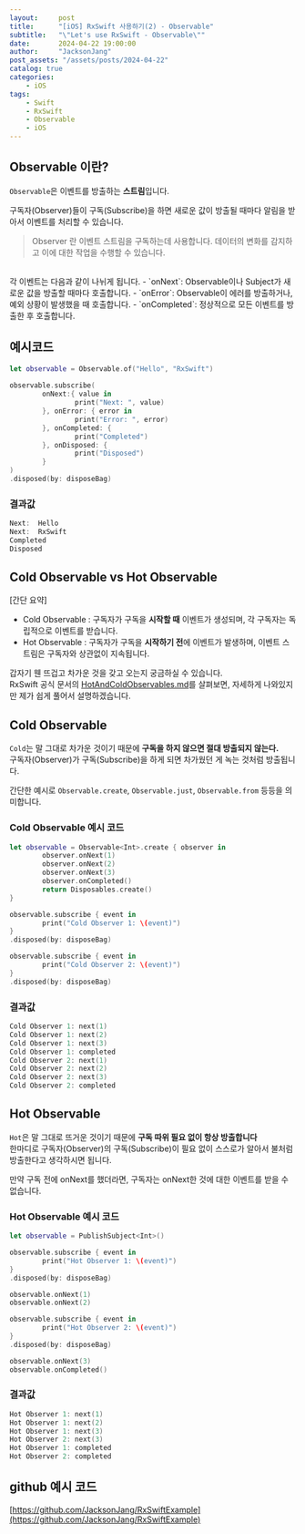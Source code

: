 ```yaml
---
layout:     post
title:      "[iOS] RxSwift 사용하기(2) - Observable"
subtitle:   "\"Let's use RxSwift - Observable\""
date:       2024-04-22 19:00:00
author:     "JacksonJang"
post_assets: "/assets/posts/2024-04-22"
catalog: true
categories:
    - iOS
tags:
    - Swift
    - RxSwift
    - Observable
    - iOS
---
```

## Observable 이란?
`Observable`은 이벤트를 방출하는 **스트림**입니다.

구독자(Observer)들이 구독(Subscribe)을 하면 새로운 값이 방출될 때마다 알림을 받아서 이벤트를 처리할 수 있습니다.

> Observer 란 이벤트 스트림을 구독하는데 사용합니다. 데이터의 변화를 감지하고 이에 대한 작업을 수행할 수 있습니다.

<br />
각 이벤트는 다음과 같이 나뉘게 됩니다.
- `onNext`: Observable이나 Subject가 새로운 값을 방출할 때마다 호출합니다.
- `onError`: Observable이 에러를 방출하거나, 예외 상황이 발생했을 때 호출합니다.
- `onCompleted`: 정상적으로 모든 이벤트를 방출한 후 호출합니다.

## 예시코드
```swift
let observable = Observable.of("Hello", "RxSwift")
        
observable.subscribe(
        onNext:{ value in
                print("Next: ", value)
        }, onError: { error in
                print("Error: ", error)
        }, onCompleted: {
                print("Completed")
        }, onDisposed: {
                print("Disposed")
        }
)
.disposed(by: disposeBag)
```

### 결과값
```swift
Next:  Hello
Next:  RxSwift
Completed
Disposed
```

## Cold Observable vs Hot Observable
[간단 요약]
- Cold Observable : 구독자가 구독을 **시작할 때** 이벤트가 생성되며, 각 구독자는 독립적으로 이벤트를 받습니다.
- Hot Observable : 구독자가 구독을 **시작하기 전**에 이벤트가 발생하며, 이벤트 스트림은 구독자와 상관없이 지속됩니다.

갑자기 웬 뜨겁고 차가운 것을 갖고 오는지 궁금하실 수 있습니다.
<br />
RxSwift 공식 문서의 [HotAndColdObservables.md](https://github.com/ReactiveX/RxSwift/blob/main/Documentation/HotAndColdObservables.md)를 살펴보면, 자세하게 나와있지만 제가 쉽게 풀어서 설명하겠습니다.

## Cold Observable
`Cold`는 말 그대로 차가운 것이기 때문에 **구독을 하지 않으면 절대 방출되지 않는다.**
<br />
구독자(Observer)가 구독(Subscribe)을 하게 되면 차가웠던 게 녹는 것처럼 방출됩니다.

간단한 예시로 `Observable.create`, `Observable.just`, `Observable.from` 등등을 의미합니다.

### Cold Observable 예시 코드
```swift
let observable = Observable<Int>.create { observer in
        observer.onNext(1)
        observer.onNext(2)
        observer.onNext(3)
        observer.onCompleted()
        return Disposables.create()
}

observable.subscribe { event in
        print("Cold Observer 1: \(event)")
}
.disposed(by: disposeBag)

observable.subscribe { event in
        print("Cold Observer 2: \(event)")
}
.disposed(by: disposeBag)
```

### 결과값
```swift
Cold Observer 1: next(1)
Cold Observer 1: next(2)
Cold Observer 1: next(3)
Cold Observer 1: completed
Cold Observer 2: next(1)
Cold Observer 2: next(2)
Cold Observer 2: next(3)
Cold Observer 2: completed
```

## Hot Observable
`Hot`은 말 그대로 뜨거운 것이기 때문에 **구독 따위 필요 없이 항상 방출합니다**
<br />
한마디로 구독자(Observer)의 구독(Subscribe)이 필요 없이 스스로가 알아서 불처럼 방출한다고 생각하시면 됩니다.

만약 구독 전에 onNext를 했더라면, 구독자는 onNext한 것에 대한 이벤트를 받을 수 없습니다.

### Hot Observable 예시 코드
```swift
let observable = PublishSubject<Int>()

observable.subscribe { event in
        print("Hot Observer 1: \(event)")
}
.disposed(by: disposeBag)

observable.onNext(1)
observable.onNext(2)

observable.subscribe { event in
        print("Hot Observer 2: \(event)")
}
.disposed(by: disposeBag)

observable.onNext(3)
observable.onCompleted()
```

### 결과값
```swift
Hot Observer 1: next(1)
Hot Observer 1: next(2)
Hot Observer 1: next(3)
Hot Observer 2: next(3)
Hot Observer 1: completed
Hot Observer 2: completed
```

## github 예시 코드
[https://github.com/JacksonJang/RxSwiftExample](https://github.com/JacksonJang/RxSwiftExample)
